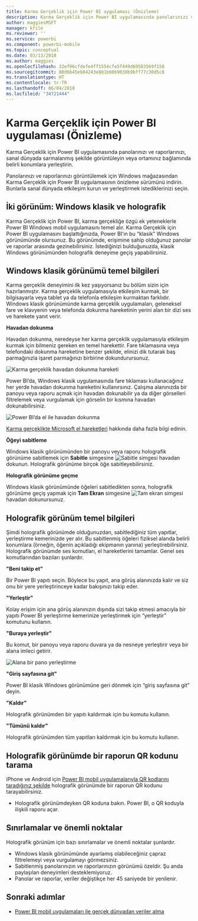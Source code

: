 ```yaml
---
title: Karma Gerçeklik için Power BI uygulaması (Önizleme)
description: Karma Gerçeklik için Power BI uygulamasında panolarınızı ve raporlarınızı, sanal dünyada sarmalanmış şekilde veya ortamınız bağlamında görüntüleyin.
author: maggiesMSFT
manager: kfile
ms.reviewer: ''
ms.service: powerbi
ms.component: powerbi-mobile
ms.topic: conceptual
ms.date: 03/13/2018
ms.author: maggies
ms.openlocfilehash: 32ef06cfdefe4ff1554cfe5f449d69583569f158
ms.sourcegitcommit: 80d6b45eb84243e801b60b9038b9bff77c30d5c8
ms.translationtype: HT
ms.contentlocale: tr-TR
ms.lasthandoff: 06/04/2018
ms.locfileid: "34721444"
---
```

# <a name="power-bi-for-mixed-reality-app-preview"></a>Karma Gerçeklik için Power BI uygulaması (Önizleme)
Karma Gerçeklik için Power BI uygulamasında panolarınızı ve raporlarınızı, sanal dünyada sarmalanmış şekilde görüntüleyin veya ortamınız bağlamında belirli konumlara yerleştirin. 

Panolarınızı ve raporlarınızı görüntülemek için Windows mağazasından Karma Gerçeklik için Power BI uygulamasının önizleme sürümünü indirin. Bunlarla sanal dünyada etkileşim kurun ve yerleştirmek istediklerinizi seçin. 

## <a name="two-views-windows-classic-and-holographic"></a>İki görünüm: Windows klasik ve holografik

Karma Gerçeklik için Power BI, karma gerçekliğe özgü ek yeteneklerle Power BI Windows mobil uygulamasını temel alır. Karma Gerçeklik için Power BI uygulamasını başlattığınızda, Power BI’ın bu “klasik” Windows görünümünde olursunuz. Bu görünümde, erişimine sahip olduğunuz panolar ve raporlar arasında gezinebilirsiniz. İstediğinizi bulduğunuzda, klasik Windows görünümünden holografik deneyime geçiş yapabilirsiniz. 


## <a name="windows-classic-view-basics"></a>Windows klasik görünümü temel bilgileri

Karma gerçeklik deneyimini ilk kez yaşıyorsanız bu bölüm sizin için hazırlanmıştır. Karma gerçeklik uygulamasıyla etkileşim kurmak, bir bilgisayarla veya tablet ya da telefonla etkileşim kurmaktan farklıdır. Windows klasik görünümünde karma gerçeklik uygulamaları, geleneksel fare ve klavyenin veya telefonda dokunma hareketinin yerini alan bir dizi ses ve harekete yanıt verir. 

**Havadan dokunma**

Havadan dokunma, neredeyse her karma gerçeklik uygulamasıyla etkileşim kurmak için bilmeniz gereken en temel harekettir. Fare tıklamasına veya telefondaki dokunma hareketine benzer şekilde, elinizi dik tutarak baş parmağınızla işaret parmağınızı birbirine dokundurursunuz.  

![Karma gerçeklik havadan dokunma hareketi](media/mobile-mixed-reality-app/power-bi-hololens-airtap.png)

Power BI’da, Windows klasik uygulamasında fare tıklaması kullanacağınız her yerde havadan dokunma hareketini kullanırsınız. Çalışma alanınızda bir panoyu veya raporu açmak için havadan dokunabilir ya da diğer görselleri filtrelemek veya vurgulamak için görselin bir kısmına havadan dokunabilirsiniz.

![Power BI’da el ile havadan dokunma](media/mobile-mixed-reality-app/power-bi-hololens-airtap-hand.png) 

[Karma gerçeklikte Microsoft el hareketleri](https://developer.microsoft.com/windows/mixed-reality/gestures) hakkında daha fazla bilgi edinin.

**Öğeyi sabitleme** 

Windows klasik görünümünden bir panoyu veya raporu holografik görünüme sabitlemek için **Sabitle** simgesine ![Sabitle simgesi](media/mobile-mixed-reality-app/power-bi-hololens-pin.png) havadan dokunun. Holografik görünüme birçok öğe sabitleyebilirsiniz. 

**Holografik görünüme geçme**

Windows klasik görünümünde öğeleri sabitledikten sonra, holografik görünüme geçiş yapmak için **Tam Ekran** simgesine ![Tam ekran simgesi](media/mobile-mixed-reality-app/power-bi-hololens-fullscreen.png) havadan dokunursunuz. 


## <a name="holographic-view-basics"></a>Holografik görünüm temel bilgileri

Şimdi holografik görünümde olduğunuzdan, sabitlediğiniz tüm yapıtlar, yerleştirme kemerinizde yer alır. Bu sabitlenmiş öğeleri fiziksel alanda belirli konumlara (örneğin, öğenin açıkladığı ekipmanın yanına) yerleştirebilirsiniz. Holografik görünümde ses komutları, el hareketlerini tamamlar. Genel ses komutlarından bazıları şunlardır.

**"Beni takip et"** 

Bir Power BI yapıtı seçin. Böylece bu yapıt, ana görüş alanınızda kalır ve siz onu bir yere yerleştirinceye kadar bakışınızı takip eder.

**"Yerleştir"** 

Kolay erişim için ana görüş alanınızın dışında sizi takip etmesi amacıyla bir yapıtı Power BI yerleştirme kemerinize yerleştirmek için “yerleştir” komutunu kullanın.

**"Buraya yerleştir"**

Bu komut, bir panoyu veya raporu duvara ya da nesneye yerleştirir veya bir alana imleci getirir.

![Alana bir pano yerleştirme](media/mobile-mixed-reality-app/power-bi-hololens-place-visuals.png)

**"Giriş sayfasına git"**

Power BI klasik Windows görünümüne geri dönmek için “giriş sayfasına git” deyin. 

**"Kaldır"**

Holografik görünümden bir yapıtı kaldırmak için bu komutu kullanın.

**"Tümünü kaldır"** 

Holografik görünümden tüm yapıtları kaldırmak için bu komutu kullanın.


## <a name="scan-a-report-qr-code-in-holographic-view"></a>Holografik görünümde bir raporun QR kodunu tarama

iPhone ve Android için [Power BI mobil uygulamalarıyla QR kodlarını taradığınız şekilde](mobile-apps-qr-code.md) holografik görünümde bir raporun QR kodunu tarayabilirsiniz.

- Holografik görünümdeyken QR koduna bakın. Power BI, o QR koduyla ilişkili raporu açar.

## <a name="limitations-and-considerations"></a>Sınırlamalar ve önemli noktalar

Holografik görünüm için bazı sınırlamalar ve önemli noktalar şunlardır.

- Windows klasik görünümünde ayarlamış olabileceğiniz çapraz filtrelemeyi veya vurgulamayı görmezsiniz.
- Sabitlenmiş panolarınızın ve raporlarınızın görünümü özeldir. Şu anda paylaşılan deneyimleri desteklemiyoruz.
- Panolar ve raporlar, veriler değiştikçe her 45 saniyede bir yenilenir.


## <a name="next-steps"></a>Sonraki adımlar

- [Power BI mobil uygulamaları ile gerçek dünyadan veriler alma](mobile-apps-data-in-real-world-context.md)

 



